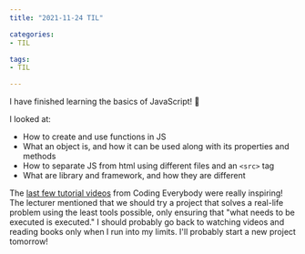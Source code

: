 ```yaml
---
title: "2021-11-24 TIL"

categories: 
- TIL

tags:
- TIL

---
```


I have finished learning the basics of  JavaScript! 🌼

I looked at:

- How to create and use functions in JS
- What an object is, and how it can be used along with its properties and methods
- How to separate JS from html using different files and an `<src>` tag
- What are library and framework, and how they are different

The [last few tutorial videos](https://opentutorials.org/course/3085/18888) from Coding Everybody were really inspiring! The lecturer mentioned that we should try a project that solves a real-life problem using the least tools possible, only ensuring that "what needs to be executed is executed." I should probably go back to watching videos and reading books only when I run into my limits. I'll probably start a new project tomorrow!
